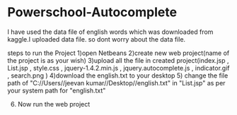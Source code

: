 # Powerschool-Autocomplete
I have used the data file of english words which was downloaded from kaggle.I uploaded data file. so dont worry about the data file.

steps to run the Project
1)open Netbeans
2)create new web project(name of the project is as your wish)
3)upload all the file in created project(index.jsp  ,  List.jsp  ,  style.css  ,  jquery-1.4.2.min.js , jquery.autocomplete.js , indicator.gif  , search.png )
4)download the english.txt to your desktop
5) change the file path of "C://Users//jeevan kumar//Desktop//english.txt" in "List.jsp" as per your system path for "english.txt"

6) Now run the web project
